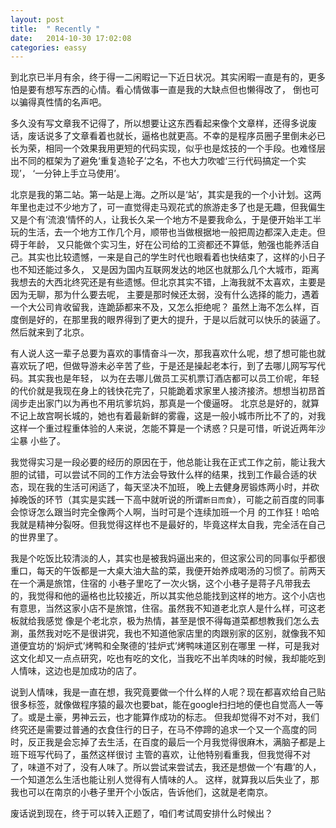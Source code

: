 ```yaml
---
layout: post
title:  " Recently "
date:   2014-10-30 17:02:08
categories: eassy
---
```


到北京已半月有余，终于得一二闲暇记一下近日状况。其实闲暇一直是有的，更多怕是要有想写东西的心情。看心情做事一直是我的大缺点但也懒得改了，
倒也可以骗得真性情的名声吧。

多久没有写文章我不记得了，所以想要让这东西看起来像个文章样，还得多说废话，废话说多了文章看着也就长，逼格也就更高。不幸的是程序员圈子里倒未必已
长为荣，相同一个效果我用更短的代码实现，似乎也是炫技的一个手段。也难怪层出不同的框架为了避免‘重复造轮子’之名，不也大力吹嘘‘三行代码搞定一个实现’，
‘一分钟上手立马使用’。

北京是我的第二站。第一站是上海。之所以是‘站’，其实是我的一个小计划。这两年里也走过不少地方了，可一直觉得走马观花式的旅游走多了也是无趣，但我偏生
又是个有‘流浪’情怀的人，让我长久呆一个地方不是要我命么，于是便开始半工半玩的生活，去一个地方工作几个月，顺带也当做根据地一般把周边都深入走走。但碍于年龄，
又只能做个实习生，好在公司给的工资都还不算低，勉强也能养活自己。其实也比较遗憾，一来是自己的学生时代也眼看着也快结束了，这样的小日子也不知还能过多久，
又是因为国内互联网发达的地区也就那么几个大城市，距离我想去的大西北终究还是有些遗憾。但北京其实不错，上海我就不太喜欢，主要是因为无聊，那为什么要去呢，
主要是那时候还太弱，没有什么选择的能力，遇着一个大公司肯收留我，连跪舔都来不及，又怎么拒绝呢？
虽然上海不怎么样，百度倒是好的，在那里我的眼界得到了更大的提升，于是以后就可以快乐的装逼了。然后就来到了北京。

有人说人这一辈子总要为喜欢的事情奋斗一次，那我喜欢什么呢，想了想可能也就喜欢玩了吧，但做导游未必辛苦了些，于是还是操起老本行，到了去哪儿网写写代码。其实我也是年轻，
以为在去哪儿做员工买机票订酒店都可以员工价呢，年轻的代价就是我现在身上的钱快花完了，只能跪着求家里人接济接济。想想当初昂首阔步走出家门以为再也不用坑爹坑妈，那真是一个傻逼呀。
北京总是好的，就算不记上故宫啊长城的，她也有着最新鲜的雾霾，这是一般小城市所比不了的，对我这样一个重过程重体验的人来说，怎能不算是一个诱惑？只是可惜，听说近两年沙尘暴
小些了。

我觉得实习是一段必要的经历的原因在于，他总能让我在正式工作之前，能让我大胆的试错，可以尝试不同的工作方法会导致什么样的结果，找到工作最合适的状态，现在我的生活可闲适了，每天坚决不加班，
晚上去健身房锻炼两小时，并砍掉晚饭的环节（其实是实践一下高中就听说的所谓`断日而食`），可能之前百度的同事会惊讶怎么跟当时完全像两个人啊，当时可是个连续加班一个月
的工作狂！哈哈我就是精神分裂呀。但我觉得这样也不是最好的，毕竟这样太自我，完全活在自己的世界里了。

我是个吃饭比较清淡的人，其实也是被我妈逼出来的，但这家公司的同事似乎都很重口，每天的午饭都是一大桌大油大盐的菜，我便开始养成喝汤的习惯了。前两天在一个满是旅馆，住宿的
小巷子里吃了一次火锅，这个小巷子是蒋子凡带我去的，我觉得和他的逼格也比较接近，所以其实他总能找到这样的地方。这个小店也有意思，当然这家小店不是旅馆，住宿。虽然我不知道老北京人是什么样，可这老板就给我感觉
像是个老北京，极为热情，甚至是恨不得每道菜都想教我们怎么去涮，虽然我对吃不是很讲究，我也不知道他家店里的肉跟别家的区别，就像我不知道便宜坊的‘焖炉式’烤鸭和全聚德的‘挂炉式’烤鸭味道区别在哪里
一样，可是我对这文化却又一点点研究，吃也有吃的文化，当我吃不出羊肉味的时候，我却能吃到人情味，这边也是加成功的店了。

说到人情味，我是一直在想，我究竟要做一个什么样的人呢？现在都喜欢给自己贴很多标签，就像做程序猿的最次也要bat，能在google扫扫地的便也自觉高人一等了。或是土豪，男神云云，也才能算作成功的标志。
但我却觉得不对不对，我们终究还是需要过普通的衣食住行的日子，在马不停蹄的追求一个又一个高度的同时，反正我是会忘掉了去生活，在百度的最后一个月我觉得很麻木，满脑子都是上班下班写代码了，虽然这样很讨
主管的喜欢，让他特别看重我，但我觉得不对了，味道不对了，没有人味了。所以尝试来尝试去，我还是想做一个‘有趣’的人，一个知道怎么生活也能让别人觉得有人情味的人。
这样，就算我以后失业了，那我也可以在南京的小巷子里开个小饭店，告诉他们，这就是老南京。

废话说到现在，终于可以转入正题了，咱们考试周安排什么时候出？


